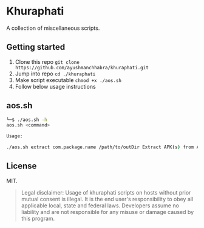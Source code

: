 # Khuraphati

A collection of miscellaneous scripts.

## Getting started

1. Clone this repo `git clone https://github.com/ayushmanchhabra/khuraphati.git`
1. Jump into repo `cd ./khuraphati`
1. Make script executable `chmod +x ./aos.sh`
1. Follow below usage instructions

## aos.sh

```sh
└─$ ./aos.sh -h
aos.sh <command>

Usage:

./aos.sh extract com.package.name /path/to/outDir Extract APK(s) from Android device
```

## License

MIT.

> Legal disclaimer: Usage of khuraphati scripts on hosts without prior mutual consent is illegal. It is the end user's responsibility to obey all applicable local, state and federal laws. Developers assume no liability and are not responsible for any misuse or damage caused by this program.
